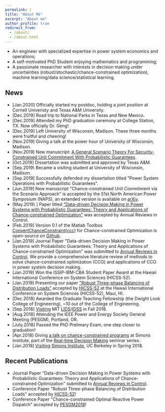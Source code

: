 ```yaml
---
permalink: /
title: "About Me"
excerpt: "About me"
author_profile: true
redirect_from: 
  - /about/
  - /about.html
---
```


- An engineer with specialized expertise in power system economics and operations;
- A self-motivated PhD Student enjoying mathematics and programming;
- A passionate researcher with interests in decision making under uncertainties (robust/stochastic/chance-constrained optimization), machine learning/data science/statistical learning.

## News 
- \[Jan.2020\] Officially started my postdoc, holding a joint position at Cornell Univeristy and Texas A&M University.
- \[Dec.2019\] Road trip to National Parks in Texas and New Mexico.
- \[Dec.2019\] Attended my PhD graduation ceremony at College Station, TX. Now officially Dr. Geng!
- \[Dec.2019\] Left University of Wisconsin, Madison. These three months were fruitful and cheering!
- \[Nov.2019\] Giving a talk at the power hour of University of Wisconsin, Madison.
- \[Nov.2019\] New manuscript: [A General Scenario Theory For Security-Constrained Unit Commitment With Probabilistic Guarantees](https://arxiv.org/abs/1910.07672).
- \[Oct.2019\] Dissertation was submitted and approved by Texas A&M.
- \[Sep.2019\ Became a visiting student at University of Wisconsin, Madison.
- \[Sep.2019\] Successfully defended my dissertation titled "Power System Operations with Probabilistic Guarantees".
- \[Jun.2019\] New manuscript "Chance-constrained Unit Commitment via the Scenario Approach" is accepted by the 51st North American Power Symposium (NAPS), an extended version is available on [arXiv](https://arxiv.org/abs/1910.10639).
- \[May.2019\ ] Paper titled ["Data-driven Decision Making in Power Systems with Probabilistic Guarantees: Theory and Applications of Chance-constrained Optimization"](https://www.sciencedirect.com/science/article/pii/S1367578819300306) was accepted by Annual Reviews in Control.
- \[Feb.2019\] Version 0.1 of the Matlab Toolbox [ConvertChanceConstraint(ccc)](https://github.com/xb00dx/ConvertChanceConstraint-ccc) for Chance-constrained Optimization is open-source on [Github](https://github.com/xb00dx/ConvertChanceConstraint-ccc).
- \[Jan.2019\] Journal Paper "Data-driven Decision Making in Power Systems with Probabilistic Guarantees: Theory and Applications of Chance-constrained Optimization" was submitted to [Annual Reviews in Control](https://www.journals.elsevier.com/annual-reviews-in-control). We provide a comprehensive literature review of methods to solve chance-constrained optimization (CCO) and applications of CCO in power system decision making.
- \[Jan.2019\] Won the ISSIP-IBM-CBA Student Paper Award at the Hawaii International Conference on System Sciences (HICSS-52).
- \[Jan.2019\] Presenting our paper ["Robust Three-phase Balancing of Distribution Loads"](https://scholarspace.manoa.hawaii.edu/handle/10125/59790) accepted by [HICSS-52](http://hicss.hawaii.edu/) at the Hawaii International Conference on System Sciences (HICSS-52), Maui, HI.
- \[Dec.2018\] Awarded the Graduate Teaching Fellowship (the Dwight Look College of Engineering), ~10 out of the College of Engineering.
- \[Sep.2018\] [Visiting](https://lids.mit.edu/people/students/xinbo-geng) MIT [LIDS](https://lids.mit.edu/)/[IDSS](https://idss.mit.edu/) in Fall 2018.
- \[Aug.2018\] Attending the IEEE Power and Energy Society General Meeting (PESGM), Portland, OR.
- \[July.2018\] Passed the PhD Prelimary Exam, one step closer to graduation!
- \[Apr.2018\] Giving [a talk on chance-constrained programs](https://simons.berkeley.edu/events/clone-real-time-decision-making-seminar-0) at Simons Institute, part of the [Real-time Decision Making](https://simons.berkeley.edu/programs/realtime2018) seminar series.
- \[Jan.2018\] [Visiting](https://simons.berkeley.edu/people/xinbo-geng) [Simons Institute](https://simons.berkeley.edu/), UC Berkeley in Spring 2018.

## Recent Publications
- Journal Paper "Data-driven Decision Making in Power Systems with Probabilistic Guarantees: Theory and Applications of Chance-constrained Optimization" submitted to [Annual Reviews in Control](https://www.journals.elsevier.com/annual-reviews-in-control).
- Conference Paper "Robust Three-phase Balancing of Distribution Loads" accepted by [HICSS-52](http://hicss.hawaii.edu/)!
- Conference Paper "Chance-constrained Optimal Reactive Power Dispatch" accepted by [PESGM2018](http://pes-gm.org/2018/)!